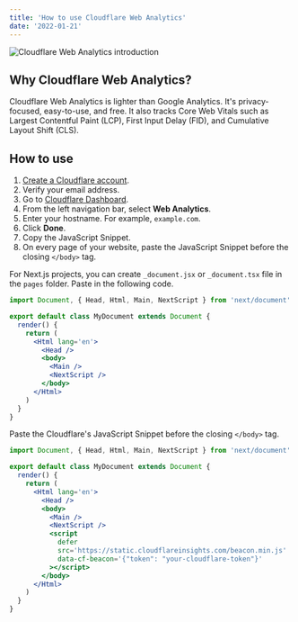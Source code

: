 ```yaml
---
title: 'How to use Cloudflare Web Analytics'
date: '2022-01-21'
---
```


![Cloudflare Web Analytics introduction](/images/cloudflare-web-analytics.png)

## Why Cloudflare Web Analytics?

Cloudflare Web Analytics is lighter than Google Analytics. It's privacy-focused, easy-to-use, and free. It also tracks Core Web Vitals such as Largest Contentful Paint (LCP), First Input Delay (FID), and Cumulative Layout Shift (CLS).

## How to use

1. [Create a Cloudflare account](http://dash.cloudflare.com/sign-up/web-analytics).
2. Verify your email address.
3. Go to [Cloudflare Dashboard](https://dash.cloudflare.com).
4. From the left navigation bar, select **Web Analytics**.
5. Enter your hostname. For example, `example.com`.
6. Click **Done**.
7. Copy the JavaScript Snippet.
8. On every page of your website, paste the JavaScript Snippet before the closing `</body>` tag.

For Next.js projects, you can create `_document.jsx` or `_document.tsx` file in the `pages` folder. Paste in the following code.

```tsx:pages/_document.jsx
import Document, { Head, Html, Main, NextScript } from 'next/document'

export default class MyDocument extends Document {
  render() {
    return (
      <Html lang='en'>
        <Head />
        <body>
          <Main />
          <NextScript />
        </body>
      </Html>
    )
  }
}
```

Paste the Cloudflare's JavaScript Snippet before the closing `</body>` tag.

```tsx:pages/_document.jsx {11-15}
import Document, { Head, Html, Main, NextScript } from 'next/document'

export default class MyDocument extends Document {
  render() {
    return (
      <Html lang='en'>
        <Head />
        <body>
          <Main />
          <NextScript />
          <script
            defer
            src='https://static.cloudflareinsights.com/beacon.min.js'
            data-cf-beacon='{"token": "your-cloudflare-token"}'
          ></script>
        </body>
      </Html>
    )
  }
}
```
